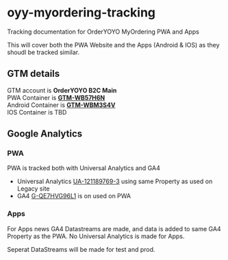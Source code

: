 # oyy-myordering-tracking
Tracking documentation for OrderYOYO MyOrdering PWA and Apps

This will cover both the PWA Website and the Apps (Android & IOS) as they shoudl be tracked similar.

## GTM details

GTM account is __OrderYOYO B2C Main__  
PWA Container is [__GTM-WB57H6N__](https://tagmanager.google.com/#/container/accounts/3369122296/containers/51466400/workspaces/42)  
Android Container is [__GTM-WBM3S4V__](https://tagmanager.google.com/#/container/accounts/3369122296/containers/57535540/workspaces/2)  
IOS Container is TBD  

## Google Analytics
### PWA ###
PWA is tracked both with Universal Analytics and GA4  
 - Universal Analytics [UA-121189769-3](https://analytics.google.com/analytics/web/#/report-home/a121189769w208871860p202457969) using same Property as used on Legacy site
 - GA4 [G-QE7HVG96L1](https://analytics.google.com/analytics/web/#/p286301825/reports/reportinghub) is on used on PWA  

### Apps ###
For Apps news GA4 Datastreams are made, and data is added to same GA4 Property as the PWA. No Universal Analytics is made for Apps. 

Seperat DataStreams will be made for test and prod.
